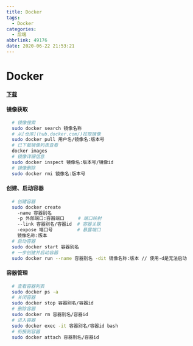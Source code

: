 ```yaml
---
title: Docker
tags:
  - Docker
categories:
  - 后端
abbrlink: 49176
date: 2020-06-22 21:53:21
---
```


# Docker

#### [下载](https://hub.docker.com/editions/community/docker-ce-desktop-mac)

#### 镜像获取

```bash
  # 镜像搜索
  sudo docker search 镜像名称
  # 从[仓库](hub.docker.com/)拉取镜像
  sudo docker pull 用户名/镜像名:版本号
  # 已下载镜像列表查看
  docker images
  # 镜像详细信息
  sudo docker inspect 镜像名:版本号/镜像id
  # 镜像删除
  sudo docker rmi 镜像名:版本号
```

#### 创建、启动容器

```bash
  # 创建容器
  sudo docker create 
    -name 容器别名  
    -p 外部端口:容器端口     # 端口映射
    --link 容器别名/容器id  # 容器关联
    -expose 端口号         # 暴露端口 
    镜像名称:版本
  # 启动容器
  sudo docker start 容器别名
  # 一步创建并启动容器
  sudo docker run --name 容器别名 -dit 镜像名称:版本 // 使用-d是无法启动
```

#### 容器管理

```bash
  # 查看容器列表
  sudo docker ps -a
  # 关闭容器
  sudo docker stop 容器别名/容器id
  # 删除容器
  sudo docker rm 容器别名/容器id
  # 进入容器
  sudo docker exec -it 容器别名/容器id bash
  # 衔接到容器
  sudo docker attach 容器别名/容器id
```